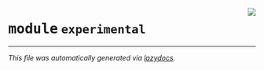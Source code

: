 <!-- markdownlint-disable -->

<a href="../../qtstrap/experimental/__init__.py"><img align="right" style="float:right;" src="https://img.shields.io/badge/-source-cccccc?style=flat-square"></a>

# <kbd>module</kbd> `experimental`








---

_This file was automatically generated via [lazydocs](https://github.com/ml-tooling/lazydocs)._
